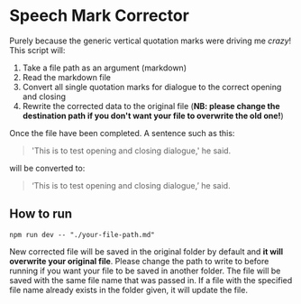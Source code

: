 # Speech Mark Corrector

Purely because the generic vertical quotation marks were driving me *crazy*! This script will:

1. Take a file path as an argument (markdown)
2. Read the markdown file
3. Convert all single quotation marks for dialogue to the correct opening and closing
4. Rewrite the corrected data to the original file (**NB: please change the destination path if you don't want your file to overwrite the old one!**)

Once the file have been completed. A sentence such as this:
>'This is to test opening and closing dialogue,' he said.
>
will be converted to:
>
>‘This is to test opening and closing dialogue,’ he said.

## How to run

`npm run dev -- "./your-file-path.md"`

New corrected file will be saved in the original folder by default and **it will overwrite your original file**. Please change the path to write to before running if you want your file to be saved in another folder. The file will be saved with the same file name that was passed in. If a file with the specified file name already exists in the folder given, it will update the file.
